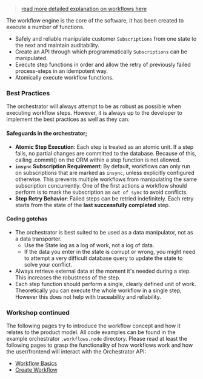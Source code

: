 > [read more detailed explanation on workflows here](../../architecture/application/workflow.md)

The workflow engine is the core of the software, it has been created to execute a number of functions.

- Safely and reliable manipulate customer `Subscriptions` from one state to the next and maintain auditability.
- Create an API through which programmatically `Subscriptions` can be manipulated.
- Execute step functions in order and allow the retry of previously failed process-steps in an idempotent way.
- Atomically execute workflow functions.

### Best Practices

The orchestrator will always attempt to be as robust as possible when executing workflow steps.
However, it is always up to the developer to implement the best practices as well as they can.

#### Safeguards in the orchestrator;
- **Atomic Step Execution**: Each step is treated as an atomic unit.
  If a step fails, no partial changes are committed to the database.
  Because of this, calling .commit() on the ORM within a step function is not allowed.
- **`insync` Subscription Requirement**: By default, workflows can only run on subscriptions that are marked as `insync`, unless explicitly configured otherwise.
  This prevents multiple workflows from manipulating the same subscription concurrently.
  One of the first actions a workflow should perform is to mark the subscription as `out of sync` to avoid conflicts.
- **Step Retry Behavior**: Failed steps can be retried indefinitely. Each retry starts from the state of the **last successfully completed** step.


#### Coding gotchas
- The orchestrator is best suited to be used as a data manipulator, not as a data transporter.
  - Use the State log as a log of work, not a log of data.
  - If the data you enter in the state is corrupt or wrong, you might need to attempt a very difficult database query to update the state to solve your conflict.
- Always retrieve external data at the moment it's needed during a step. This increases the robustness of the step.
- Each step function should perform a single, clearly defined unit of work.
  Theoretically you can execute the whole workflow in a single step, However this does not help with traceability and reliability.


### Workshop continued
The following pages try to introduce the workflow concept and how it relates to the product model. All code examples
can be found in the example orchestrator `.workflows.node` directory. Please read at least the following pages to grasp
the functionality of how workflows work and how the user/frontend will interact with the Orchestrator API:

* [Workflow Basics](workflow-basics.md)
* [Create Workflow](node-create.md)
